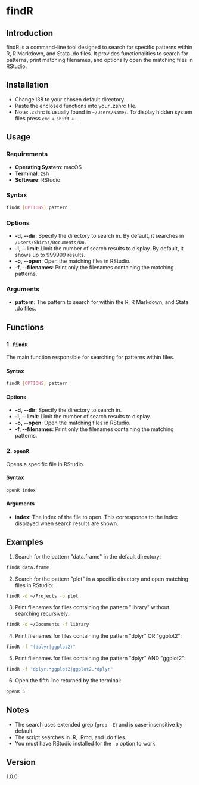 # findR

## Introduction

findR is a command-line tool designed to search for specific patterns within R, R Markdown, and Stata .do files. It provides functionalities to search for patterns, print matching filenames, and optionally open the matching files in RStudio.

## Installation

- Change l38 to your chosen default directory.
- Paste the enclosed functions into your .zshrc file.
- Note: .zshrc is usually found in `~/Users/Name/`. To display hidden system files press `cmd` + `shift` + `.`


## Usage

### Requirements

- **Operating System**: macOS
- **Terminal**: zsh
- **Software**: RStudio

### Syntax

```bash
findR [OPTIONS] pattern
```

### Options

- **-d, --dir**: Specify the directory to search in. By default, it searches in `/Users/Shiraz/Documents/Do`.
- **-l, --limit**: Limit the number of search results to display. By default, it shows up to 999999 results.
- **-o, --open**: Open the matching files in RStudio.
- **-f, --filenames**: Print only the filenames containing the matching patterns.

### Arguments

- **pattern**: The pattern to search for within the R, R Markdown, and Stata .do files.

## Functions

### 1. `findR`

The main function responsible for searching for patterns within files.

#### Syntax

```bash
findR [OPTIONS] pattern
```

#### Options

- **-d, --dir**: Specify the directory to search in.
- **-l, --limit**: Limit the number of search results to display.
- **-o, --open**: Open the matching files in RStudio.
- **-f, --filenames**: Print only the filenames containing the matching patterns.

### 2. `openR`

Opens a specific file in RStudio.

#### Syntax

```bash
openR index
```

#### Arguments

- **index**: The index of the file to open. This corresponds to the index displayed when search results are shown.

## Examples

1. Search for the pattern "data.frame" in the default directory:
  
  ```bash
findR data.frame
```

2. Search for the pattern "plot" in a specific directory and open matching files in RStudio:
  
  ```bash
findR -d ~/Projects -o plot
```

3. Print filenames for files containing the pattern "library" without searching recursively:
  
  ```bash
findR -d ~/Documents -f library
```

4. Print filenames for files containing the pattern "dplyr" OR "ggplot2":

```bash
findR -f "(dplyr|ggplot2)" 
```

5. Print filenames for files containing the pattern "dplyr" AND "ggplot2":

```bash
findR -f "dplyr.*ggplot2|ggplot2.*dplyr"
```

6. Open the fifth line returned by the terminal:

```bash
openR 5
```

## Notes

- The search uses extended grep (`grep -E`) and is case-insensitive by default.
- The script searches in .R, .Rmd, and .do files.
- You must have RStudio installed for the `-o` option to work.

## Version

1.0.0
